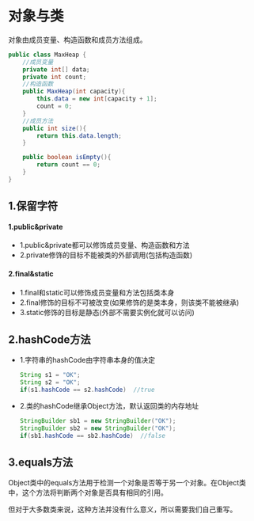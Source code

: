 # 对象与类

对象由成员变量、构造函数和成员方法组成。

```java
public class MaxHeap {
    //成员变量
    private int[] data;
    private int count;
	//构造函数
    public MaxHeap(int capacity){
        this.data = new int[capacity + 1];
        count = 0;
    }
	//成员方法
    public int size(){
        return this.data.length;
    }

    public boolean isEmpty(){
        return count == 0;
    }
}
```

## 1.保留字符

#### 1.public&private

- 1.public&private都可以修饰成员变量、构造函数和方法
- 2.private修饰的目标不能被类的外部调用(包括构造函数)



#### 2.final&static

- 1.final和static可以修饰成员变量和方法包括类本身
- 2.final修饰的目标不可被改变(如果修饰的是类本身，则该类不能被继承)
- 3.static修饰的目标是静态(外部不需要实例化就可以访问)



## 2.hashCode方法

- 1.字符串的hashCode由字符串本身的值决定

  ```java
  String s1 = "OK";
  String s2 = "OK";
  if(s1.hashCode == s2.hashCode)  //true
  ```

- 2.类的hashCode继承Object方法，默认返回类的内存地址

  ```java
  StringBuilder sb1 = new StringBuilder("OK");
  StringBuilder sb2 = new StringBuilder("OK");
  if(sb1.hashCode == sb2.hashCode)  //false
  ```

  

## 3.equals方法

Object类中的equals方法用于检测一个对象是否等于另一个对象。在Object类中，这个方法将判断两个对象是否具有相同的引用。

但对于大多数类来说，这种方法并没有什么意义，所以需要我们自己重写。